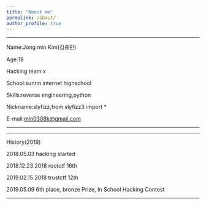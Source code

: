 ```yaml
---
title: "About me"
permalink: /about/
author_profile: true
---
```

-------------
Name:Jong min Kim(김종민) 

Age:18 

Hacking team:x 

School:sunrin internet highschool 

Skills:reverse engineering,python 

Nickname:slyfizz,from slyfizz3 import * 

E-mail:min0308k@gmail.com

-------------
-------------
History(2019)

2018.05.03 hacking started

2018.12.23 2018 rootctf 16th

2019.02.15 2018 trustctf 12th

2019.05.09 6th place, bronze Prize, In School Hacking Contest

---------------

